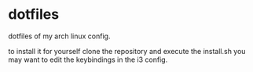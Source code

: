 # dotfiles
dotfiles of my arch linux config.

to install it for yourself clone the repository and execute the install.sh 
you may want to edit the keybindings in the i3 config.
